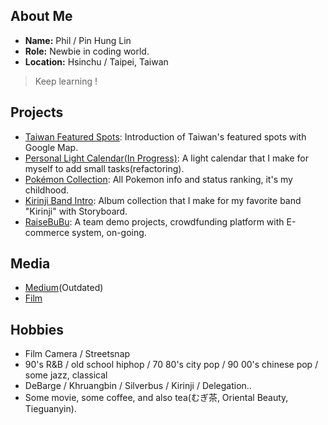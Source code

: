 ## About Me

* **Name:** Phil / Pin Hung Lin
* **Role:** Newbie in coding world.
* **Location:** Hsinchu / Taipei, Taiwan

> Keep learning ! 

## Projects
* [Taiwan Featured Spots](https://linooohon.github.io/googlemap/14_feature_spots.html): Introduction of Taiwan's featured spots with Google Map.
* [Personal Light Calendar(In Progress)](https://linooohon1997.azurewebsites.net/Calendar_App/Calender.html): A light calendar that I make for myself to add small tasks(refactoring).
* [Pokémon Collection](https://linooohon1997.azurewebsites.net/20210104_PokemonApp_Final/PokemonApp_Final.html): All Pokemon info and status ranking, it's my childhood.
* [Kirinji Band Intro](https://github.com/linooohon/Kirinji_Intro_App): Album collection that I make for my favorite band "Kirinji" with Storyboard.
* [RaiseBuBu](https://mycarplanwebsite.azurewebsites.net/): A team demo projects, crowdfunding platform with E-commerce system, on-going.

## Media
* [Medium](https://linooohon.medium.com/)(Outdated)
* [Film](https://www.instagram.com/970106__/)

## Hobbies
- Film Camera / Streetsnap
- 90's R&B / old school hiphop / 70 80's city pop / 90 00's chinese pop / some jazz, classical
- DeBarge / Khruangbin / Silverbus / Kirinji / Delegation..
- Some movie, some coffee, and also tea(むぎ茶, Oriental Beauty, Tieguanyin).
